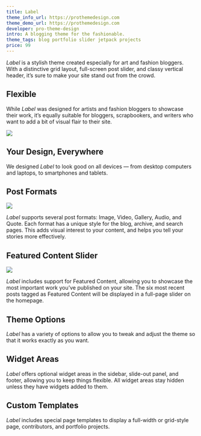 ```yaml
---
title: Label
theme_info_url: https://prothemedesign.com
theme_demo_url: https://prothemedesign.com
developer: pro-theme-design
intro: A blogging theme for the fashionable.
theme_tags: blog portfolio slider jetpack projects
price: 99
---
```


<em>Label</em> is a stylish theme created especially for art and fashion bloggers. With a distinctive grid layout, full-screen post slider, and classy vertical header, it’s sure to make your site stand out from the crowd.

## Flexible

While <em>Label</em> was designed for artists and fashion bloggers to showcase their work, it’s equally suitable for bloggers, scrapbookers, and writers who want to add a bit of visual flair to their site.

<img src="https://theme.files.wordpress.com/2016/09/label-photo.jpg?w=640&h=480" />

## Your Design, Everywhere

We designed <em>Label</em> to look good on all devices — from desktop computers and laptops, to smartphones and tablets.

## Post Formats

<img src="https://theme.files.wordpress.com/2016/09/label-post-formats1.png" />

<em>Label</em> supports several post formats: Image, Video, Gallery, Audio, and Quote. Each format has a unique style for the blog, archive, and search pages. This adds visual interest to your content, and helps you tell your stories more effectively.

## Featured Content Slider

<img src="https://theme.files.wordpress.com/2016/09/label-homepage.jpg?w=640&h=480" />

<em>Label</em> includes support for Featured Content,&nbsp;allowing you to showcase the most important work you’ve published on your site. The six most recent posts tagged as Featured Content will be displayed in a full-page slider on the homepage.

## Theme Options

<em>Label</em> has a variety of options to allow you to tweak and adjust the theme so that it works exactly as you want.

## Widget Areas

<em>Label</em> offers optional widget areas in the sidebar, slide-out panel, and footer, allowing you to keep things flexible. All widget areas stay hidden unless they have widgets added to them.

## Custom Templates

<em>Label</em> includes special page templates to display a full-width or grid-style page, contributors, and portfolio projects.
